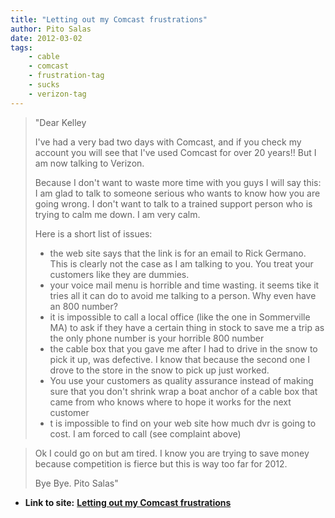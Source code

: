 ```yaml
---
title: "Letting out my Comcast frustrations"
author: Pito Salas
date: 2012-03-02
tags:
    - cable
    - comcast
    - frustration-tag
    - sucks
    - verizon-tag
---
```




> "Dear Kelley
>
> I've had a very bad two days with Comcast, and if you check my account you
> will see that I've used Comcast for over 20 years!! But I am now talking to
> Verizon.
>
> Because I don't want to waste more time with you guys I will say this: I am
> glad to talk to someone serious who wants to know how you are going wrong. I
> don't want to talk to a trained support person who is trying to calm me
> down. I am very calm.
>
> Here is a short list of issues:
>
>   * the web site says that the link is for an email to Rick Germano. This is
> clearly not the case as I am talking to you. You treat your customers like
> they are dummies.
>   * your voice mail menu is horrible and time wasting. it seems tike it
> tries all it can do to avoid me talking to a person. Why even have an 800
> number?
>   * it is impossible to call a local office (like the one in Sommerville MA)
> to ask if they have a certain thing in stock to save me a trip as the only
> phone number is your horrible 800 number
>   * the cable box that you gave me after I had to drive in the snow to pick
> it up, was defective. I know that because the second one I drove to the
> store in the snow to pick up just worked.
>   * You use your customers as quality assurance instead of making sure that
> you don't shrink wrap a boat anchor of a cable box that came from who knows
> where to hope it works for the next customer
>   * t is impossible to find on your web site how much dvr is going to cost.
> I am forced to call (see complaint above)
>

>
> Ok I could go on but am tired. I know you are trying to save money because
> competition is fierce but this is way too far for 2012.
>
> Bye Bye. Pito Salas"


* **Link to site:** **[Letting out my Comcast frustrations](None)**
